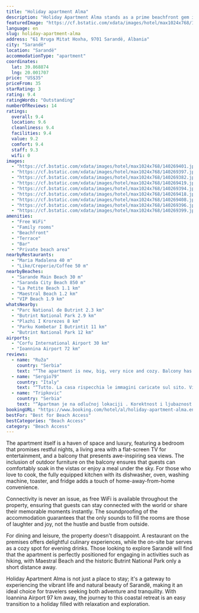 ```yaml
---
title: "Holiday apartment Alma"
description: "Holiday Apartment Alma stands as a prime beachfront gem in Sarandë, offering guests an unparalleled blend of comfort and scenic beauty."
featuredImage: "https://cf.bstatic.com/xdata/images/hotel/max1024x768/140269401.jpg?k=f5b7e29aed2291ff8c4542f18ff9e50bb72faef514a0601e4a1d53eef3c4f32b&o=&hp=1"
language: en
slug: holiday-apartment-alma
address: "61 Rruga Mitat Hoxha, 9701 Sarandë, Albania"
city: "Sarandë"
location: "Sarandë"
accommodationType: "apartment"
coordinates:
  lat: 39.868874
  lng: 20.001707
price: "US$35"
priceFrom: 35
starRating: 3
rating: 9.4
ratingWords: "Outstanding"
numberOfReviews: 14
ratings:
  overall: 9.4
  location: 9.6
  cleanliness: 9.4
  facilities: 9.4
  value: 9.2
  comfort: 9.4
  staff: 9.3
  wifi: 0
images:
  - "https://cf.bstatic.com/xdata/images/hotel/max1024x768/140269401.jpg?k=f5b7e29aed2291ff8c4542f18ff9e50bb72faef514a0601e4a1d53eef3c4f32b&o=&hp=1"
  - "https://cf.bstatic.com/xdata/images/hotel/max1024x768/140269397.jpg?k=31a05c531cf4000a16879c6225acb79d0f4782f3838b0a91d390296207c1e13f&o=&hp=1"
  - "https://cf.bstatic.com/xdata/images/hotel/max1024x768/140269382.jpg?k=628bf3fdf2b1bcf7d405b6eea8a22d9fa27a29904d2e1a7d15d0914c2fd5b448&o=&hp=1"
  - "https://cf.bstatic.com/xdata/images/hotel/max1024x768/140269419.jpg?k=6648b33dabeeb7d128ef860a2036f8a5a3d81c1dd655732176b83a524d07e241&o=&hp=1"
  - "https://cf.bstatic.com/xdata/images/hotel/max1024x768/140269394.jpg?k=c5c9384254bd961ec4a3be73cee1c63bc11431f6d1fbc093dd3c2c090258417c&o=&hp=1"
  - "https://cf.bstatic.com/xdata/images/hotel/max1024x768/140269418.jpg?k=7ca50220e19b1ba5ec3f80a0b4d718f620ec479c859d027adcb9b7dd81353274&o=&hp=1"
  - "https://cf.bstatic.com/xdata/images/hotel/max1024x768/140269408.jpg?k=e18a2aa406ce64d3742c3175f0347a54dbb816cef927d9620b693b0618b65ab9&o=&hp=1"
  - "https://cf.bstatic.com/xdata/images/hotel/max1024x768/140269396.jpg?k=1115f854c59816cd55511026929cee04f898232feb47377e4e861b4204b01d10&o=&hp=1"
  - "https://cf.bstatic.com/xdata/images/hotel/max1024x768/140269399.jpg?k=c800afaf44e7be654c97e4cdc570971631218ea1c122f3f2e1c64482176c15c2&o=&hp=1"
amenities:
  - "Free WiFi"
  - "Family rooms"
  - "Beachfront"
  - "Terrace"
  - "Bar"
  - "Private beach area"
nearbyRestaurants:
  - "Maria Madalena 40 m"
  - "Like/Creperie/Coffee 50 m"
nearbyBeaches:
  - "Sarande Main Beach 30 m"
  - "Saranda City Beach 850 m"
  - "La Petite Beach 1.1 km"
  - "Maestral Beach 1.2 km"
  - "VIP Beach 1.9 km"
whatsNearby:
  - "Parc National de Butrint 2.3 km"
  - "Butrint National Park 2.9 km"
  - "Plazhi I Krorezes 8 km"
  - "Parku Kombetar I Butrintit 11 km"
  - "Butrint National Park 12 km"
airports:
  - "Corfu International Airport 30 km"
  - "Ioannina Airport 72 km"
reviews:
  - name: "Ruža"
    country: "Serbia"
    text: "“The apartment is new, big, very nice and cozy. Balcony has always shade.”"
  - name: "Sergio79"
    country: "Italy"
    text: "“Tutto. La casa rispecchia le immagini caricate sul sito. Vicino al porto, comodissimo.. al lungo mare, al super mercato solo 200 metri e alla fermata del bus per Ksamil. Casa profumata e pulita con splendida vista mare sul terrazzo.”"
  - name: "Tripkovic"
    country: "Serbia"
    text: "“Apartman je na odlučnoj lokaciji . Korektnost i ljubaznost vlasnika apartmana.Sve preporuke za apartman”"
bookingURL: "https://www.booking.com/hotel/al/holiday-apartment-alma.en-gb.html?aid=8035640"
bestFor: "Best for Beach Access"
bestCategories: "Beach Access"
category: "Beach Access"
---
```


The apartment itself is a haven of space and luxury, featuring a bedroom that promises restful nights, a living area with a flat-screen TV for entertainment, and a balcony that presents awe-inspiring sea views. The inclusion of outdoor furniture on the balcony ensures that guests can comfortably soak in the vistas or enjoy a meal under the sky. For those who love to cook, the fully equipped kitchen with its dishwasher, oven, washing machine, toaster, and fridge adds a touch of home-away-from-home convenience.

Connectivity is never an issue, as free WiFi is available throughout the property, ensuring that guests can stay connected with the world or share their memorable moments instantly. The soundproofing of the accommodation guarantees that the only sounds to fill the rooms are those of laughter and joy, not the hustle and bustle from outside.

For dining and leisure, the property doesn't disappoint. A restaurant on the premises offers delightful culinary experiences, while the on-site bar serves as a cozy spot for evening drinks. Those looking to explore Sarandë will find that the apartment is perfectly positioned for engaging in activities such as hiking, with Maestral Beach and the historic Butrint National Park only a short distance away.

Holiday Apartment Alma is not just a place to stay; it's a gateway to experiencing the vibrant life and natural beauty of Sarandë, making it an ideal choice for travelers seeking both adventure and tranquility. With Ioannina Airport 97 km away, the journey to this coastal retreat is an easy transition to a holiday filled with relaxation and exploration.